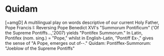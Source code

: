Quidam
======

[+amgD] A multilingual play on words descriptive of our current Holy Father, Pope Francis I: Reversing Pope Benedict XVI's "Summorum Pontificum" ('Of the Supreme Pontiffs...,'2007) yields "Pontifex Summorum."  In Latin, Pontifex (nom. sing.) = "Pope," whilst in English-Latin, "Pontiff Ex-," gives the sense of "A Pope, emerges out of--."     Quidam: Pontiffex-Summorum: "Joeblow of the Supreme Pontiffs"
